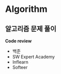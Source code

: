 # Algorithm

## 알고리즘 문제 풀이
<strong> Code review </strong>
- 백준
- SW Expert Academy
- Inflearn
- Softeer

